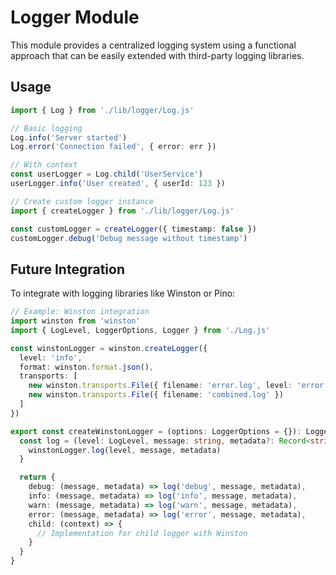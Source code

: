 # Logger Module

This module provides a centralized logging system using a functional approach that can be easily extended with third-party logging libraries.

## Usage

```typescript
import { Log } from './lib/logger/Log.js'

// Basic logging
Log.info('Server started')
Log.error('Connection failed', { error: err })

// With context
const userLogger = Log.child('UserService')
userLogger.info('User created', { userId: 123 })

// Create custom logger instance
import { createLogger } from './lib/logger/Log.js'

const customLogger = createLogger({ timestamp: false })
customLogger.debug('Debug message without timestamp')
```

## Future Integration

To integrate with logging libraries like Winston or Pino:

```typescript
// Example: Winston integration
import winston from 'winston'
import { LogLevel, LoggerOptions, Logger } from './Log.js'

const winstonLogger = winston.createLogger({
  level: 'info',
  format: winston.format.json(),
  transports: [
    new winston.transports.File({ filename: 'error.log', level: 'error' }),
    new winston.transports.File({ filename: 'combined.log' })
  ]
})

export const createWinstonLogger = (options: LoggerOptions = {}): Logger => {
  const log = (level: LogLevel, message: string, metadata?: Record<string, unknown>) => {
    winstonLogger.log(level, message, metadata)
  }

  return {
    debug: (message, metadata) => log('debug', message, metadata),
    info: (message, metadata) => log('info', message, metadata),
    warn: (message, metadata) => log('warn', message, metadata),
    error: (message, metadata) => log('error', message, metadata),
    child: (context) => {
      // Implementation for child logger with Winston
    }
  }
}
```